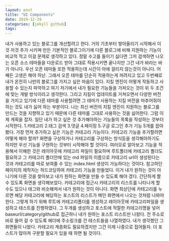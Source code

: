 ```yaml
---
layout: post
title: "UI Components"
date: 2019-12-19
categories: [jekyll github]
tags: 
---
```

<div style="display:none;">
</div>
내가 사용하고 있는 블로그를 개선할려고 한다. 거의 기초부터 쌓아올리기 시작해서 이것 저것 추가 시키며 만든 기본적인 블로그이기에 다른 블로그에 비해 지원하는 기능이 비교적 적고 이걸 문제로 생각하고 있다. 정말 수고를 들이기 싫다면 그저 검색하면 나오는 오픈 소스 테마들을 다운로드 받아 그대로 적용시키면 끝나지만 그건 내가 바라는 바가 아니다. 우선 오픈 테마들 또한 적용하는데 시간이 아에 걸리지 않는것이 아니다. 어째든 고생은 해야 하낟. 그래서 오픈 테마를 단순히 적용하는게 꺼려지고 있고 두번째로 내가 온전히 나만의 블로그를 가지고 싶은 마음이 있다. 지킬 엔진이 어떻게 작동하고 사용할 수 있는지 파악하고 여기 저기에서 내가 필요한 기능들을 가져오는 것이 위 두 조건에 맞는 개발 방식이라고 생각한다. 그리고 지킬이 업데이트를 거쳐오면서 다양한 버전을 가지고 있기에 다른 테마를 사용할려면 그 테마가 사용하는 지킬 버전을 마추어줘야 하는 것도 내가 싫어 하는 부분이다. 나는 최신 버전의 지킬 엔진이 지원하는 블로그를 만드는 것을 지향하고 있기 때문에 다른 테마를 그대로 사용하는 것을 싫어한다. 그럼 이제 계획을 잡자. 
일단 내가 하고 싶은 것 추가해야하는 기능들의 목록을 작성하는 것부터 시작한다. 
1.카테고리 2.태그 검색 3.댓글 4.페이징 5.구글 로그인 
추가 기능 5개를 꼽아봤다. 가장 먼저 추가하고 싶은 기능은 카테고리 기능이다. 카테고리 기능을 추가할려면 어떻게 해야 할까? 화면을 구상하거나 카테고리를 구상하는 방식등을 생각해야하기도 하지만 우선 기능을 구현하는 것부터 시작해야 할 것이다. 여러모로 알아보고 기능을 적용해서 이해한 것은 레이아웃에 카테고리 파일이 필요하며 루트폴더에 카테고리 폴더도 필요하고 그 카테고리 폴더안에 있는 md 파일의 이름으로 카테고리 url이 생성된다는 것과 카테고리를 따로 보여줄 수 있는 index.html 생성이 가능하다는 것이다. 참고하던 페이지의 제작자는 하드코딩하여 카테고리 기능을 만들었다. 이거 내가 원하는 것이 아니기에 다른 것을 찾아보고 내가 원하는 화면을 만들 수 있도록 해야 겠다. 간단하게 짤수 있도록 화면을 생각해보았다. 카테고리에 접근시 카테고리의 리스트를 나타나게 할 수도 있으나 태그와 비슷해져서 내가 원하는 것이 아니다. 화면 최상단에 카테고리를 누르면 해당 카테고리에 해당하는 포스트의 리스트가 메인 화면에서 나오는 것처럼 나와야 한다. 그렇게 하기 위해 루트에 카테고리폴더를 생성하고 레이아웃에 카테고리파일을 생성하고 테스트를 진행하였다. 그 두개를 생성하고 포스트에 적절한 카테고리명을 넣어 baseurl/category/github로 접근하니 내가 원하는 포스트 리스트만 나왔다. 전 주소로 바로 들어 갈 수 있도록 헤더에 주소링크를 건 테스트들을 나열하였다. 내가 생각했던 그 화면들이 나왔다. 카테고리 계층화도 필요하겠지만 그건 이제 나중으로 접어들자. 더 포스트가 많아져 구분할 필요가 있을 때 하면 될 것이다. 